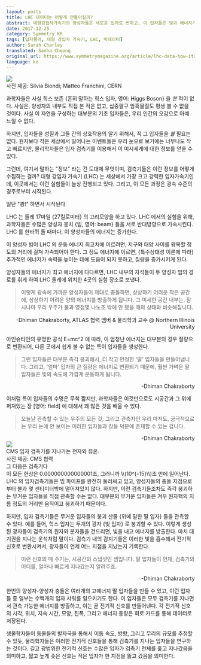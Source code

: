 ```yaml
---
layout: posts
title: LHC 데이터는 어떻게 만들어질까?
abstract: 대형강입자가속기의 양성자들은 새로운 입자로 변하고, 이 입자들은 빛과 에너지가 되어 결국 데이터로 기록된다.
date: 2017-12-25
category: Symmetry KR
tags: [입자물리, 대형 강입자 가속기, LHC, 빅데이터]
author: Sarah Charley
translated: Sanha Cheong
original_url: https://www.symmetrymagazine.org/article/lhc-data-how-its-made
language: ko
---
```


<img src="{{ site.base }}assets/img/posts/2017-12-25-img1.jpg" class="post-img"/>
<div class="img-caption">
<div class="img-ref">사진 제공: Silvia Biondi; Matteo Franchini, CERN</div>
</div>

과학자들은 사실 힉스 보존 {흔히 말하는 힉스 입자, 영어: Higgs Boson} 을 *본* 적이 없다. 사실은, 양성자의 내부도 직접 본 적은 없고, 십중팔구 암흑물질도 평생 볼 수 없을 것이다. 사실 이 자연을 구성하는 대부분의 기초 입자들은, 우리 인간의 오감으로 아예 느낄 수 없다.

하지만, 입자들을 성질과 그들 간의 상호작용의 알기 위해서, 꼭 그 입자들을 *볼* 필요는 없다. 원자보다 작은 세상에서 일어나는 이벤트들은 우리 눈으로 보기에는 너무나도 작고 빠르지만, 물리학자들은 입자 검측기를 이용해서 이 미시세계에 대한 정보를 얻을 수 있다.

그런데, 여기서 말하는 "정보" 라는 건 도대체 무엇이며, 검측기들은 이런 정보를 어떻게 수집하는 걸까? 대형 강입자 가속기 (LHC) 는 세상에서 가장 크고 강력한 입자가속기인데, 이곳에서는 이런 실험들이 늘상 진행되고 있다. 그리고, 이 모든 과정은 광속 수준의 경주로부터 시작된다.

<div class="post-h">일단 "쾅!" 하면서 시작된다</div>

LHC 는 둘레 17마일 {27킬로미터} 의 고리모양을 하고 있다. LHC 에서의 실험을 위해, 과학자들은 수많은 양성자 뭉치 {빔, 영어: beam} 들을 서로 반대방향으로 가속시킨다. LHC 를 한바퀴 돌 때마다, 이 양성자들의 에너지는 증가한다.

이 양성자 빔이 LHC 의 운동 에너지 최고치에 이르려면, 지구와 태양 사이를 왕복할 정도의 거리에 걸쳐 가속되어야 한다. 그 정도 에너지에 이르면, {특수상대성 이론에 따라} 추가적인 에너지가 속력을 높이는 데에 도움이 되지 못하고, 질량을 증가시키게 된다.

양성자들의 에너지가 최고 에너지에 다다르면, LHC 내부의 자석들이 두 양성자 빔의 경로를 휘게 하여 LHC 둘레에 위치한 4곳의 실험 장소로 보낸다.

> 이렇게 광속에 가까운 양성자들이 제대로 충돌하면, 상상하기 어려운 작은 공간에, 상상하기 어려운 양의 에너지를 방출하게 됩니다. 그 미세한 공간 내부는, 잠시나마 우리 우주가 불과 영점몇 나노초 밖에 안 됐을 때의 상태와 비슷해집니다.
<div align="right">-Dhiman Chakraborty, ATLAS 협력 멤버 & 물리학과 교수 @ Northern Illinois University</div>

아인슈타인의 유명한 공식 E=mc^2 에 따라, 이 엄청난 에너지는 대부분의 경우 질량으로 변환되어, 다른 곳에서 쉽게 볼 수 없는 특이 입자들을 생성한다.

> 그런 입자들은 대부분 즉각 붕괴해서, 더 작고 안정한 '딸' 입자들을 만들어냅니다. 그리고, '엄마' 입자의 큰 질량은 에너지로 변환되기 때문에, 훨씬 가벼운 딸 입자들은 빛의 속도에 가깝게 운동하게 됩니다.
<div align="right">-Dhiman Chakraborty</div>

이처럼 특이 입자들의 수명은 무척 짧지만, 과학자들은 이것만으로도 시공간과 그 위에 퍼져있는 장 [영어: field] 에 대해서 꽤 많은 것을 배울 수 있다.

> 오늘날 관측할 수 있는 우주의 모든 것, 그리고 관측자인 우리 마저도, 궁극적으로는 우리 눈에 안 보이는 이러한 입자들과 장들 덕분에 존재할 수 있는 겁니다.
<div align="right">-Dhiman Chakraborty</div>

<img src="{{ site.base }}assets/img/posts/2017-12-25-img2.png" class="post-img"/>
<div class="img-caption">
CMS 입자 검측기를 지나가는 전자와 뮤온.
<div class="img-ref">사진 제공: CMS 협력</div>
</div>

<div class="post-h">그 다음은 검측기다</div>
이 모든 현상은 0.000000000000001초, 그러니까 \\(10^{-15}\\)초 만에 일어난다. LHC 의 입자검측기들은 빔 파이프를 완전히 둘러싸고 있고, 양성자들의 충돌 지점으로부터 불과 몇 센티미터밖에 떨어져있지 않다. 하지만, 이런 검측기들조차도 즉각 붕괴하는 무거운 입자들을 직접 관측할 수는 없다. 대부분의 무거운 입자들은 겨우 원자핵의 지름 정도의 거리만 움직이고 붕괴하기 때문이다.

하지만, 입자 검측기들은 무거운 입자들의 붕괴 산물 {위에 말한 딸 입자} 들을 관측할 수 있다. 예를 들어, 힉스 입자는 두개의 광자 {빛 입자} 로 붕괴할 수 있다. 이렇게 생성된 광자들이 검측기의 원자와 분자들을 건드리면, 빛을 내고 에너지를 방출한다. 마치 대기권을 지나는 운석처럼 말이다. 검측기 내의 감지기들은 이러한 빛을 흡수해서 전기적 신호로 변환시켜서, 광자들이 언제 어느 지점을 지났는지 기록한다.

> 이런 신호의 매 주기는, 시공간의 스냅샷인 셈입니다. 딸 입자들이 언제, 검측기의 어디를, 얼마나 빠르게 지나갔는지 알려주죠.
<div align="right">-Dhiman Chakraborty</div>

한번의 양성자-양성자 충돌은 여러개의 고에너지 딸 입자들을 만들 수 있고, 이런 입자들 중 일부는 수백개의 입자 샤워를 일으키기도 한다. 이 입자들은 모두 검측기를 지나면서 관측 가능한 에너지를 방출하고, 이는 곧 전기적 신호를 만들어낸다. 각 전기적 신호의 시각, 위치, 지속 시간, 모양, 진폭, 그리고 에너지 총량은 회로 카드를 통해 데이터로 저장된다.

생물학자들이 동물들의 발자국을 통해서 이동 속도, 방향, 그리고 무리의 규모를 추정할 수 있듯, 물리학자들은 이러한 전기적 신호들을 통해 검측기를 지나는 입자들을 연구하는 것이다. 길고 광범위한 전기적 신호는 수많은 입자가 검측기 전체를 훑고 지나갔음을 의미하고, 짧고 높게 솟은 신호는 적은 입자가 한 지점을 뚫고 갔음을 의미한다.

